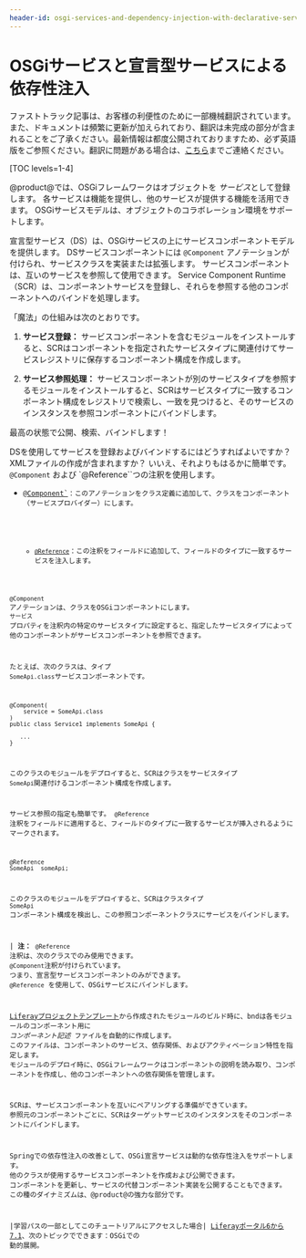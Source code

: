 ```yaml
---
header-id: osgi-services-and-dependency-injection-with-declarative-services
---
```


# OSGiサービスと宣言型サービスによる依存性注入

<p class="alert alert-info"><span class="wysiwyg-color-blue120">ファストトラック記事は、お客様の利便性のために一部機械翻訳されています。また、ドキュメントは頻繁に更新が加えられており、翻訳は未完成の部分が含まれることをご了承ください。最新情報は都度公開されておりますため、必ず英語版をご参照ください。翻訳に問題がある場合は、<a href="mailto:support-content-jp@liferay.com">こちら</a>までご連絡ください。</span></p>

[TOC levels=1-4]

@product@では、OSGiフレームワークはオブジェクトを *サービス*として登録します。 各サービスは機能を提供し、他のサービスが提供する機能を活用できます。 OSGiサービスモデルは、オブジェクトのコラボレーション環境をサポートします。

宣言型サービス（DS）は、OSGiサービスの上にサービスコンポーネントモデルを提供します。 DSサービスコンポーネントには `@Component` アノテーションが付けられ、サービスクラスを実装または拡張します。 サービスコンポーネントは、互いのサービスを参照して使用できます。 Service Component Runtime（SCR）は、コンポーネントサービスを登録し、それらを参照する他のコンポーネントへのバインドを処理します。

「魔法」の仕組みは次のとおりです。

1.  **サービス登録：** サービスコンポーネントを含むモジュールをインストールすると、SCRはコンポーネントを指定されたサービスタイプに関連付けてサービスレジストリに保存するコンポーネント構成を作成します。

2.  **サービス参照処理：** サービスコンポーネントが別のサービスタイプを参照するモジュールをインストールすると、SCRはサービスタイプに一致するコンポーネント構成をレジストリで検索し、一致を見つけると、そのサービスのインスタンスを参照コンポーネントにバインドします。

最高の状態で公開、検索、バインドします！

DSを使用してサービスを登録およびバインドするにはどうすればよいですか？ XMLファイルの作成が含まれますか？ いいえ、それよりもはるかに簡単です。 `@Component` および `@Reference``つの注釈を使用します。</p>

<ul>
<li><p spaces-before="0"><a href="https://osgi.org/javadoc/r6/residential/org/osgi/service/component/annotations/Component.html"><code>@Component`</a>：このアノテーションをクラス定義に追加して、クラスをコンポーネント（サービスプロバイダー）にします。</li>

  - [`@Reference`](ttps://osgi.org/javadoc/r6/residential/org/osgi/service/component/annotations/Reference.html)：この注釈をフィールドに追加して、フィールドのタイプに一致するサービスを注入します。</ul>

`@Component` アノテーションは、クラスをOSGiコンポーネントにします。 `サービス` プロパティを注釈内の特定のサービスタイプに設定すると、指定したサービスタイプによって他のコンポーネントがサービスコンポーネントを参照できます。

たとえば、次のクラスは、タイプ `SomeApi.class`サービスコンポーネントです。

    @Component(
        service = SomeApi.class
    )
    public class Service1 implements SomeApi {
    
       ...
    }

このクラスのモジュールをデプロイすると、SCRはクラスをサービスタイプ `SomeApi`関連付けるコンポーネント構成を作成します。

サービス参照の指定も簡単です。 `@Reference` 注釈をフィールドに適用すると、フィールドのタイプに一致するサービスが挿入されるようにマークされます。

    @Reference
    SomeApi _someApi;

このクラスのモジュールをデプロイすると、SCRはクラスタイプ `SomeApi` コンポーネント構成を検出し、この参照コンポーネントクラスにサービスをバインドします。

| **注：** `@Reference` 注釈は、次のクラスでのみ使用できます。 `@Component`注釈が付けられています。 つまり、宣言型サービスコンポーネントのみができます。 `@Reference` を使用して、OSGiサービスにバインドします。

[Liferayプロジェクトテンプレート](/docs/7-1/reference/-/knowledge_base/r/project-templates)から作成されたモジュールのビルド時に、bndは各モジュールのコンポーネント用に *コンポーネント記述* ファイルを自動的に作成します。 このファイルは、コンポーネントのサービス、依存関係、およびアクティベーション特性を指定します。 モジュールのデプロイ時に、OSGiフレームワークはコンポーネントの説明を読み取り、コンポーネントを作成し、他のコンポーネントへの依存関係を管理します。

SCRは、サービスコンポーネントを互いにペアリングする準備ができています。 参照元のコンポーネントごとに、SCRはターゲットサービスのインスタンスをそのコンポーネントにバインドします。

Springでの依存性注入の改善として、OSGi宣言サービスは動的な依存性注入をサポートします。 他のクラスが使用するサービスコンポーネントを作成および公開できます。 コンポーネントを更新し、サービスの代替コンポーネント実装を公開することもできます。 この種のダイナミズムは、@product@の強力な部分です。

|学習パスの一部としてこのチュートリアルにアクセスした場合| [Liferayポータル6から7.1](/docs/7-1/tutorials/-/knowledge_base/t/from-liferay-6-to-liferay-7)、次のトピックでできます：OSGi</a>での 動的展開。</p>
